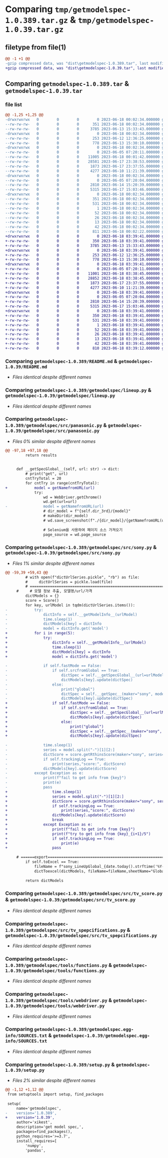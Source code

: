 # Comparing `tmp/getmodelspec-1.0.389.tar.gz` & `tmp/getmodelspec-1.0.39.tar.gz`

## filetype from file(1)

```diff
@@ -1 +1 @@
-gzip compressed data, was "dist\getmodelspec-1.0.389.tar", last modified: Sun Jun 18 00:02:34 2023, max compression
+gzip compressed data, was "dist\getmodelspec-1.0.39.tar", last modified: Sun Jun 18 03:39:41 2023, max compression
```

## Comparing `getmodelspec-1.0.389.tar` & `getmodelspec-1.0.39.tar`

### file list

```diff
@@ -1,25 +1,25 @@
-drwxrwxrwx   0        0        0        0 2023-06-18 00:02:34.000000 getmodelspec-1.0.389/
--rw-rw-rw-   0        0        0      351 2023-06-18 00:02:34.000000 getmodelspec-1.0.389/PKG-INFO
--rw-rw-rw-   0        0        0     3785 2023-06-13 15:33:43.000000 getmodelspec-1.0.389/README.md
-drwxrwxrwx   0        0        0        0 2023-06-18 00:02:34.000000 getmodelspec-1.0.389/getmodelspec/
--rw-rw-rw-   0        0        0      253 2023-06-12 12:36:25.000000 getmodelspec-1.0.389/getmodelspec/__init__.py
--rw-rw-rw-   0        0        0      778 2023-06-13 15:30:10.000000 getmodelspec-1.0.389/getmodelspec/lineup.py
-drwxrwxrwx   0        0        0        0 2023-06-18 00:02:34.000000 getmodelspec-1.0.389/getmodelspec/src/
--rw-rw-rw-   0        0        0        0 2023-06-05 07:20:11.000000 getmodelspec-1.0.389/getmodelspec/src/__init__.py
--rw-rw-rw-   0        0        0    11005 2023-06-18 00:01:42.000000 getmodelspec-1.0.389/getmodelspec/src/panasonic.py
--rw-rw-rw-   0        0        0    28581 2023-06-17 23:38:53.000000 getmodelspec-1.0.389/getmodelspec/src/sony.py
--rw-rw-rw-   0        0        0     1873 2023-06-17 23:37:55.000000 getmodelspec-1.0.389/getmodelspec/src/tv_score.py
--rw-rw-rw-   0        0        0     4277 2023-06-10 11:21:39.000000 getmodelspec-1.0.389/getmodelspec/src/tv_spepcifications.py
-drwxrwxrwx   0        0        0        0 2023-06-18 00:02:34.000000 getmodelspec-1.0.389/getmodelspec/tools/
--rw-rw-rw-   0        0        0        0 2023-06-05 07:20:04.000000 getmodelspec-1.0.389/getmodelspec/tools/__init__.py
--rw-rw-rw-   0        0        0     2810 2023-06-14 15:20:39.000000 getmodelspec-1.0.389/getmodelspec/tools/functions.py
--rw-rw-rw-   0        0        0     5315 2023-06-17 15:03:46.000000 getmodelspec-1.0.389/getmodelspec/tools/webdriver.py
-drwxrwxrwx   0        0        0        0 2023-06-18 00:02:34.000000 getmodelspec-1.0.389/getmodelspec.egg-info/
--rw-rw-rw-   0        0        0      351 2023-06-18 00:02:34.000000 getmodelspec-1.0.389/getmodelspec.egg-info/PKG-INFO
--rw-rw-rw-   0        0        0      531 2023-06-18 00:02:34.000000 getmodelspec-1.0.389/getmodelspec.egg-info/SOURCES.txt
--rw-rw-rw-   0        0        0        1 2023-06-18 00:02:34.000000 getmodelspec-1.0.389/getmodelspec.egg-info/dependency_links.txt
--rw-rw-rw-   0        0        0       52 2023-06-18 00:02:34.000000 getmodelspec-1.0.389/getmodelspec.egg-info/entry_points.txt
--rw-rw-rw-   0        0        0       26 2023-06-18 00:02:34.000000 getmodelspec-1.0.389/getmodelspec.egg-info/requires.txt
--rw-rw-rw-   0        0        0       13 2023-06-18 00:02:34.000000 getmodelspec-1.0.389/getmodelspec.egg-info/top_level.txt
--rw-rw-rw-   0        0        0       42 2023-06-18 00:02:34.000000 getmodelspec-1.0.389/setup.cfg
--rw-rw-rw-   0        0        0      811 2023-06-18 00:02:22.000000 getmodelspec-1.0.389/setup.py
+drwxrwxrwx   0        0        0        0 2023-06-18 03:39:41.000000 getmodelspec-1.0.39/
+-rw-rw-rw-   0        0        0      350 2023-06-18 03:39:41.000000 getmodelspec-1.0.39/PKG-INFO
+-rw-rw-rw-   0        0        0     3785 2023-06-13 15:33:43.000000 getmodelspec-1.0.39/README.md
+drwxrwxrwx   0        0        0        0 2023-06-18 03:39:41.000000 getmodelspec-1.0.39/getmodelspec/
+-rw-rw-rw-   0        0        0      253 2023-06-12 12:36:25.000000 getmodelspec-1.0.39/getmodelspec/__init__.py
+-rw-rw-rw-   0        0        0      778 2023-06-13 15:30:10.000000 getmodelspec-1.0.39/getmodelspec/lineup.py
+drwxrwxrwx   0        0        0        0 2023-06-18 03:39:41.000000 getmodelspec-1.0.39/getmodelspec/src/
+-rw-rw-rw-   0        0        0        0 2023-06-05 07:20:11.000000 getmodelspec-1.0.39/getmodelspec/src/__init__.py
+-rw-rw-rw-   0        0        0    11001 2023-06-18 03:38:45.000000 getmodelspec-1.0.39/getmodelspec/src/panasonic.py
+-rw-rw-rw-   0        0        0    28852 2023-06-18 03:38:45.000000 getmodelspec-1.0.39/getmodelspec/src/sony.py
+-rw-rw-rw-   0        0        0     1873 2023-06-17 23:37:55.000000 getmodelspec-1.0.39/getmodelspec/src/tv_score.py
+-rw-rw-rw-   0        0        0     4277 2023-06-10 11:21:39.000000 getmodelspec-1.0.39/getmodelspec/src/tv_spepcifications.py
+drwxrwxrwx   0        0        0        0 2023-06-18 03:39:41.000000 getmodelspec-1.0.39/getmodelspec/tools/
+-rw-rw-rw-   0        0        0        0 2023-06-05 07:20:04.000000 getmodelspec-1.0.39/getmodelspec/tools/__init__.py
+-rw-rw-rw-   0        0        0     2810 2023-06-14 15:20:39.000000 getmodelspec-1.0.39/getmodelspec/tools/functions.py
+-rw-rw-rw-   0        0        0     5315 2023-06-17 15:03:46.000000 getmodelspec-1.0.39/getmodelspec/tools/webdriver.py
+drwxrwxrwx   0        0        0        0 2023-06-18 03:39:41.000000 getmodelspec-1.0.39/getmodelspec.egg-info/
+-rw-rw-rw-   0        0        0      350 2023-06-18 03:39:41.000000 getmodelspec-1.0.39/getmodelspec.egg-info/PKG-INFO
+-rw-rw-rw-   0        0        0      531 2023-06-18 03:39:41.000000 getmodelspec-1.0.39/getmodelspec.egg-info/SOURCES.txt
+-rw-rw-rw-   0        0        0        1 2023-06-18 03:39:41.000000 getmodelspec-1.0.39/getmodelspec.egg-info/dependency_links.txt
+-rw-rw-rw-   0        0        0       52 2023-06-18 03:39:41.000000 getmodelspec-1.0.39/getmodelspec.egg-info/entry_points.txt
+-rw-rw-rw-   0        0        0       26 2023-06-18 03:39:41.000000 getmodelspec-1.0.39/getmodelspec.egg-info/requires.txt
+-rw-rw-rw-   0        0        0       13 2023-06-18 03:39:41.000000 getmodelspec-1.0.39/getmodelspec.egg-info/top_level.txt
+-rw-rw-rw-   0        0        0       42 2023-06-18 03:39:41.000000 getmodelspec-1.0.39/setup.cfg
+-rw-rw-rw-   0        0        0      810 2023-06-18 03:39:12.000000 getmodelspec-1.0.39/setup.py
```

### Comparing `getmodelspec-1.0.389/README.md` & `getmodelspec-1.0.39/README.md`

 * *Files identical despite different names*

### Comparing `getmodelspec-1.0.389/getmodelspec/lineup.py` & `getmodelspec-1.0.39/getmodelspec/lineup.py`

 * *Files identical despite different names*

### Comparing `getmodelspec-1.0.389/getmodelspec/src/panasonic.py` & `getmodelspec-1.0.39/getmodelspec/src/panasonic.py`

 * *Files 0% similar despite different names*

```diff
@@ -97,18 +97,18 @@
         return results
 
 
     def __getSpecGlobal__(self, url: str) -> dict:
         # print("get", url)
         cntTryTotal = 20
         for cntTry in range(cntTryTotal):
+            model = getNamefromURL(url)
             try:
                 wd = WebDriver.getChrome()
                 wd.get(url=url)
-                model = getNamefromURL(url)
                 # dir_model = f"{self.dir_3rd}/{model}"
                 # makeDir(dir_model)
                 # wd.save_screenshot(f"./{dir_model}/{getNamefromURL(url)}_0_model_{get_today()}.png")  # 스크린 샷
 
                 # Selenium을 사용하여 페이지 소스 가져오기
                 page_source = wd.page_source
```

### Comparing `getmodelspec-1.0.389/getmodelspec/src/sony.py` & `getmodelspec-1.0.39/getmodelspec/src/sony.py`

 * *Files 1% similar despite different names*

```diff
@@ -59,39 +59,43 @@
         # with open(f"dictUrlSeries.pickle", "rb") as file:
         #     dictUrlSeries = pickle.load(file)
         # ==========================================================================
     #     # 모델 정보 추출, 모델명/url/가격
         dictModels = {}
         score = Score()
         for key, urlModel in tqdm(dictUrlSeries.items()):
-            try:
-                dictInfo = self.__getModelInfo__(urlModel)
-                time.sleep(1)
-                dictModels[key] = dictInfo
-                model = dictInfo.get('model')
+            for i in range(5):
+                try:
+                    dictInfo = self.__getModelInfo__(urlModel)
+                    time.sleep(1)
+                    dictModels[key] = dictInfo
+                    model = dictInfo.get('model')
 
-                if self.fastMode == False:
-                    if self.srcfromGlobal == True:
-                        dictSpec = self.__getSpecGlobal__(url=urlModel)
-                        dictModels[key].update(dictSpec)
-                    else:
-                        print("global")
-                        dictSpec = self.__getSpec__(maker="sony", model=model)
-                        dictModels[key].update(dictSpec)
+                    if self.fastMode == False:
+                        if self.srcfromGlobal == True:
+                            dictSpec = self.__getSpecGlobal__(url=urlModel)
+                            dictModels[key].update(dictSpec)
+                        else:
+                            print("global")
+                            dictSpec = self.__getSpec__(maker="sony", model=model)
+                            dictModels[key].update(dictSpec)
 
-                time.sleep(1)
-                series = model.split("-")[1][2:]
-                dictScore = score.getRthinsScore(maker="sony", series=series)
-                if self.trackingLog == True:
-                    print(series,"score:", dictScore)
-                dictModels[key].update(dictScore)
-            except Exception as e:
-                print(f"fail to get info from {key}")
-                print(e)
-                pass
+                    time.sleep(1)
+                    series = model.split("-")[1][2:]
+                    dictScore = score.getRthinsScore(maker="sony", series=series)
+                    if self.trackingLog == True:
+                        print(series,"score:", dictScore)
+                    dictModels[key].update(dictScore)
+                    break
+                except Exception as e:
+                    print(f"fail to get info from {key}")
+                    print(f"try to get info from {key}_{i+1}/5")
+                    if self.trackingLog == True:
+                        print(e)
+                    pass
 
     # ======export====================================================================
         if self.toExcel == True:
             fileName = f"sony_LineUpGlobal_{date.today().strftime('%Y-%m-%d')}"
             dictToexcel(dictModels, fileName=fileName,sheetName="Global")  # 엑셀 파일로 저장
 
         return dictModels
```

### Comparing `getmodelspec-1.0.389/getmodelspec/src/tv_score.py` & `getmodelspec-1.0.39/getmodelspec/src/tv_score.py`

 * *Files identical despite different names*

### Comparing `getmodelspec-1.0.389/getmodelspec/src/tv_spepcifications.py` & `getmodelspec-1.0.39/getmodelspec/src/tv_spepcifications.py`

 * *Files identical despite different names*

### Comparing `getmodelspec-1.0.389/getmodelspec/tools/functions.py` & `getmodelspec-1.0.39/getmodelspec/tools/functions.py`

 * *Files identical despite different names*

### Comparing `getmodelspec-1.0.389/getmodelspec/tools/webdriver.py` & `getmodelspec-1.0.39/getmodelspec/tools/webdriver.py`

 * *Files identical despite different names*

### Comparing `getmodelspec-1.0.389/getmodelspec.egg-info/SOURCES.txt` & `getmodelspec-1.0.39/getmodelspec.egg-info/SOURCES.txt`

 * *Files identical despite different names*

### Comparing `getmodelspec-1.0.389/setup.py` & `getmodelspec-1.0.39/setup.py`

 * *Files 2% similar despite different names*

```diff
@@ -1,12 +1,12 @@
 from setuptools import setup, find_packages
 
 setup(
     name='getmodelspec',
-    version='1.0.389',
+    version='1.0.39',
     author='xikest',
     description='get model spec,',
     packages=find_packages(),
     python_requires='>=3.7',
     install_requires=[
         'numpy',
         'pandas',
```

